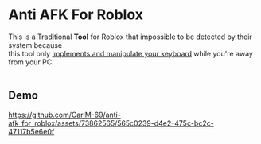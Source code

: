 
# Anti AFK For Roblox

This is a Traditional **Tool** for Roblox that impossible to be detected by their system because<br>
this tool only <ins>implements and manipulate your keyboard</ins> while you're away from your PC.
<br><br>

## Demo

https://github.com/CarlM-69/anti-afk_for_roblox/assets/73862565/565c0239-d4e2-475c-bc2c-47117b5e6e0f
